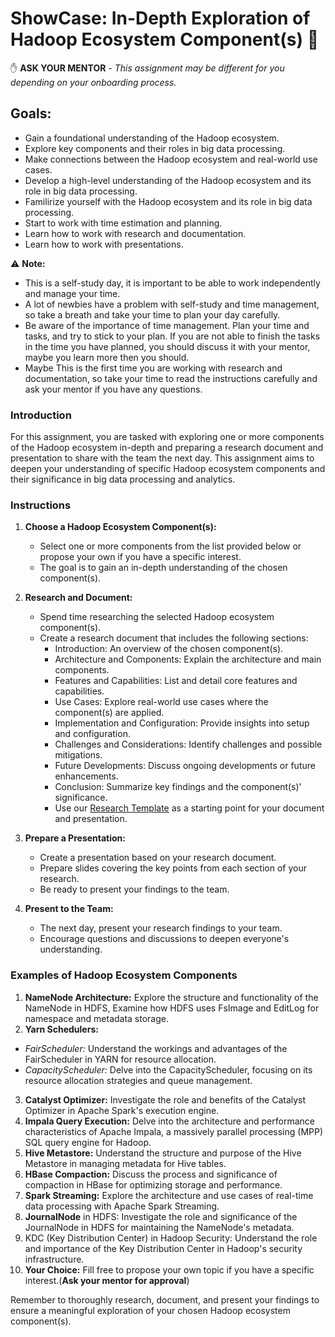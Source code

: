 
# ShowCase: In-Depth Exploration of Hadoop Ecosystem Component(s) :book:

:hand: __**ASK YOUR MENTOR**__ - *This assignment may be different for you depending on your onboarding process.*

## Goals:
- Gain a foundational understanding of the Hadoop ecosystem.
- Explore key components and their roles in big data processing.
- Make connections between the Hadoop ecosystem and real-world use cases.
- Develop a high-level understanding of the Hadoop ecosystem and its role in big data processing.
- Familirize yourself with the Hadoop ecosystem and its role in big data processing.
- Start to work with time estimation and planning.
- Learn how to work with research and documentation.
- Learn how to work with presentations.

:warning: **Note:**
- This is a self-study day, it is important to be able to work independently and manage your time.
- A lot of newbies have a problem with self-study and time management, so take a breath and take your time to plan your day carefully.
- Be aware of the importance of time management. Plan your time 
and tasks, and try to stick to your plan. If you are not able to finish the tasks in the time you have planned, you should discuss it with your mentor, maybe you learn more then you should.
- Maybe This is the first time you are working with research and documentation, so take your time to read the instructions carefully and ask your mentor if you have any questions.

### Introduction

For this assignment, you are tasked with exploring one or more components of the Hadoop ecosystem in-depth and preparing a research document and presentation to share with the team the next day. This assignment aims to deepen your understanding of specific Hadoop ecosystem components and their significance in big data processing and analytics.

### Instructions

1. **Choose a Hadoop Ecosystem Component(s):**
   - Select one or more components from the list provided below or propose your own if you have a specific interest.
   - The goal is to gain an in-depth understanding of the chosen component(s).

2. **Research and Document:**
   - Spend time researching the selected Hadoop ecosystem component(s).
   - Create a research document that includes the following sections:
     - Introduction: An overview of the chosen component(s).
     - Architecture and Components: Explain the architecture and main components.
     - Features and Capabilities: List and detail core features and capabilities.
     - Use Cases: Explore real-world use cases where the component(s) are applied.
     - Implementation and Configuration: Provide insights into setup and configuration.
     - Challenges and Considerations: Identify challenges and possible mitigations.
     - Future Developments: Discuss ongoing developments or future enhancements.
     - Conclusion: Summarize key findings and the component(s)' significance.
     - Use our [Research Template](research_doc_template.md) as a starting point for your document and presentation.

3. **Prepare a Presentation:**
   - Create a presentation based on your research document.
   - Prepare slides covering the key points from each section of your research.
   - Be ready to present your findings to the team.

4. **Present to the Team:**
   - The next day, present your research findings to your team.
   - Encourage questions and discussions to deepen everyone's understanding.
   
### Examples of Hadoop Ecosystem Components

1. **NameNode Architecture:** Explore the structure and functionality of the NameNode in HDFS, Examine how HDFS uses FsImage and EditLog for namespace and metadata storage.
2. **Yarn Schedulers:**  
- *FairScheduler:* Understand the workings and advantages of the FairScheduler in YARN for resource allocation.
- *CapacityScheduler:* Delve into the CapacityScheduler, focusing on its resource allocation strategies and queue management.
3. **Catalyst Optimizer:** Investigate the role and benefits of the Catalyst Optimizer in Apache Spark's execution engine.
4. **Impala Query Execution:** Delve into the architecture and performance characteristics of Apache Impala, a massively parallel processing (MPP) SQL query engine for Hadoop.
5. **Hive Metastore:** Understand the structure and purpose of the Hive Metastore in managing metadata for Hive tables.
6. **HBase Compaction:** Discuss the process and significance of compaction in HBase for optimizing storage and performance.
7. **Spark Streaming:** Explore the architecture and use cases of real-time data processing with Apache Spark Streaming.
8. **JournalNode** in HDFS: Investigate the role and significance of the JournalNode in HDFS for maintaining the NameNode's metadata.
9. KDC (Key Distribution Center) in Hadoop Security: Understand the role and importance of the Key Distribution Center in Hadoop's security infrastructure.
10. **Your Choice:** Fill free to propose your own topic if you have a specific interest.(**Ask your mentor for approval**)

Remember to thoroughly research, document, and present your findings to ensure a meaningful exploration of your chosen Hadoop ecosystem component(s).
